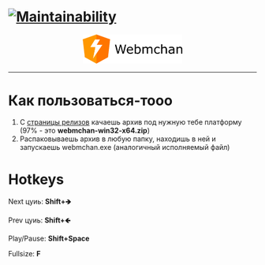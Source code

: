 
# [![Maintainability](https://api.codeclimate.com/v1/badges/f5c8b05cfea2912c4f53/maintainability)](https://codeclimate.com/github/astra1/webmchan/maintainability)

<p align="center"><img width="40%" src="src/assets/icons/png/webmchan-logo.png" /></p>

--------------------------------------------------------------------------------

# Как пользоваться-тооо

1. C [страницы релизов](https://github.com/astra1/webmchan/releases) качаешь архив под нужную тебе платформу (97% - это 
**webmchan-win32-x64.zip**)
1. Распаковываешь архив в любую папку, находишь в ней и запускаешь webmchan.exe (аналогичный исполняемый файл)

# Hotkeys

Next цуиь: **Shift+🡺**

Prev цуиь: **Shift+🡸**

Play/Pause: **Shift+Space**

Fullsize: **F**
